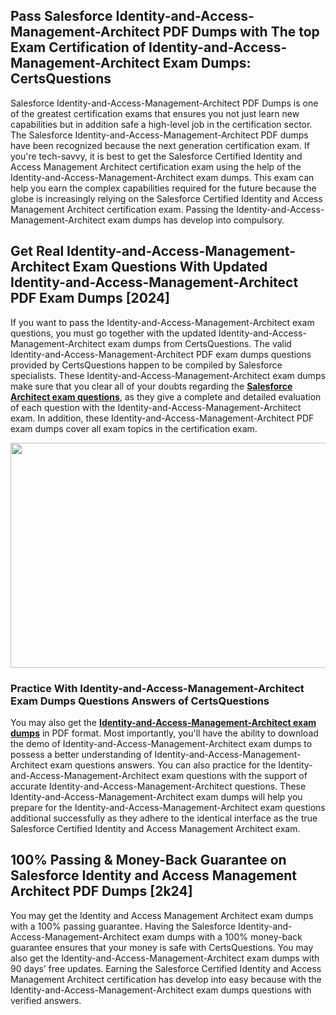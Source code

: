 <h2>Pass Salesforce Identity-and-Access-Management-Architect PDF Dumps with The top Exam Certification of Identity-and-Access-Management-Architect Exam Dumps: CertsQuestions</h2>
<p>Salesforce Identity-and-Access-Management-Architect PDF Dumps is one of the greatest certification exams that ensures you not just learn new capabilities but in addition safe a high-level job in the certification sector. The Salesforce Identity-and-Access-Management-Architect PDF dumps have been recognized because the next generation certification exam. If you're tech-savvy, it is best to get the Salesforce Certified Identity and Access Management Architect certification exam using the help of the Identity-and-Access-Management-Architect exam dumps. This exam can help you earn the complex capabilities required for the future because the globe is increasingly relying on the Salesforce Certified Identity and Access Management Architect certification exam. Passing the Identity-and-Access-Management-Architect exam dumps has develop into compulsory.</p>
<h2>Get Real Identity-and-Access-Management-Architect Exam Questions With Updated Identity-and-Access-Management-Architect PDF Exam Dumps [2024]</h2>
<p>If you want to pass the Identity-and-Access-Management-Architect exam questions, you must go together with the updated Identity-and-Access-Management-Architect exam dumps from CertsQuestions. The valid Identity-and-Access-Management-Architect PDF exam dumps questions provided by CertsQuestions happen to be compiled by Salesforce specialists. These Identity-and-Access-Management-Architect exam dumps make sure that you clear all of your doubts regarding the <strong><a href="https://www.certsquestions.com/salesforce-architect-certification.html">Salesforce Architect exam questions</a></strong>, as they give a complete and detailed evaluation of each question with the Identity-and-Access-Management-Architect exam. In addition, these Identity-and-Access-Management-Architect PDF exam dumps cover all exam topics in the certification exam.</p>
<p><img style="display: block; margin-left: auto; margin-right: auto;" src="https://i.imgur.com/53zZ4Bb.png" alt="" width="720" height="360" /></p>
<h3>Practice With Identity-and-Access-Management-Architect Exam Dumps Questions Answers of CertsQuestions</h3>
<p>You may also get the <a href="https://www.certsquestions.com/Identity-and-Access-Management-Architect-pdf-dumps.html"><strong>Identity-and-Access-Management-Architect exam dumps</strong></a> in PDF format. Most importantly, you'll have the ability to download the demo of Identity-and-Access-Management-Architect exam dumps to possess a better understanding of Identity-and-Access-Management-Architect exam questions answers. You can also practice for the Identity-and-Access-Management-Architect exam questions with the support of accurate Identity-and-Access-Management-Architect questions. These Identity-and-Access-Management-Architect exam dumps will help you prepare for the Identity-and-Access-Management-Architect exam questions additional successfully as they adhere to the identical interface as the true Salesforce Certified Identity and Access Management Architect exam.</p>
<h2>100% Passing &amp; Money-Back Guarantee on Salesforce Identity and Access Management Architect PDF Dumps [2k24]</h2>
<p>You may get the Identity and Access Management Architect exam dumps with a 100% passing guarantee. Having the Salesforce Identity-and-Access-Management-Architect exam dumps with a 100% money-back guarantee ensures that your money is safe with CertsQuestions. You may also get the Identity-and-Access-Management-Architect exam dumps with 90 days&rsquo; free updates. Earning the Salesforce Certified Identity and Access Management Architect certification has develop into easy because with the Identity-and-Access-Management-Architect exam dumps questions with verified answers.</p>
